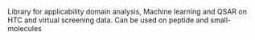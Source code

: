 Library for applicability domain analysis, Machine learning and QSAR on HTC and virtual screening data. Can be used on peptide and small-molecules
